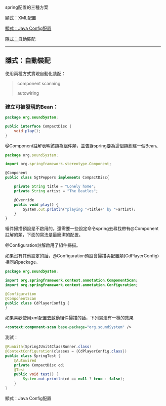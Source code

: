 spring配置的三種方案

顯式：XML配置

<a href='#javaConfig'>顯式：Java Config配置</a>

<a href='#autowire'>隱式：自動裝配</a>

-----

## <a name='autowire'>隱式：自動裝配</a>

使用兩種方式實現自動化裝配：

> component scanning
>
> autowiring

### 建立可被發現的Bean：

```java
package org.soundSystem;

public interface CompactDisc {
    void play();
}
```

@Component註解表明該類為組件類，並告訴spring要為這個類創建一個Bean。

```javascript
package org.soundSystem;

import org.springframework.stereotype.Component;

@Component
public class SgtPeppers implements CompactDisc{

    private String title = "Lonely home";
    private String artist = "The Beatles";

    @Override
    public void play() {
        System.out.println("playing "+title+" by "+artist);
    }
}
```

組件掃描預設是不啟用的，還需要一些設定命令spring去尋找帶有@Component註解的類，下面的寫法是最簡潔的配置。

@Configuration註解啟用了組件掃描。

如果沒有其他設定的話，@Configuration預設會掃描與配置類(CdPlayerConfig)相同的package。

```java
package org.soundSystem;

import org.springframework.context.annotation.ComponentScan;
import org.springframework.context.annotation.Configuration;

@Configuration
@ComponentScan
public class CdPlayerConfig {
}
```

如果喜歡使用xml配置去啟動組件掃描的話，下列寫法有一樣的效果

```xml
<context:component-scan base-package="org.soundSystem" />
```

測試：

```java
@RunWith(SpringJUnit4ClassRunner.class)
@ContextConfiguration(classes = {CdPlayerConfig.class})
public class SpringTest {
    @Autowired
    private CompactDisc cd;
    @Test
    public void test() {
        System.out.println(cd == null ? true : false);
    }
}
```

<a name='javaConfig'>顯式：Java Config配置</a>











